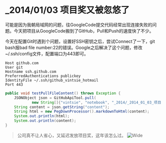 # _2014/01/03 项目奖又被忽悠了

可能是因为我朝局域网的问题，往GoogleCode提交代码经常出现连接失败的问题。今天把项目从GoogleCode搬到了GitHub，Pull和Push的速度快了不少。

今天在配置Git时遇到个问题，设置好SSH密钥之后，尝试Connect了一下，git bash报bad file number:22的错误。Google之后解决了这个问题，修改~/.ssh/config文件，配置端口为443即可。
    
    Host github.com
    User git
    Hostname ssh.github.com
    PreferredAuthentications publickey
    IdentityFile ~/.ssh/github_vintsie_hotmail
    Port 443

~~~Java
public void testPullFileContent() throws Exception {
    JSONObject json = GitHubApiTool.pull(
            new String[]{"vintsie", "notebook", "_2014/_2014_01_03_项目奖又被忽悠了.md"});
    String content = json.getString("content");
    String html = new PegDownProcessor().markdownToHtml(content);
    System.out.println(html);
    System.out.println(content);
}
~~~

>公司真不让人省心，又延迟发放项目奖，这年该怎么过。
![Wide](http://if-not-false-then-true.u.qiniudn.com/file/images/if-not-false-then-true-pic.jpg)
